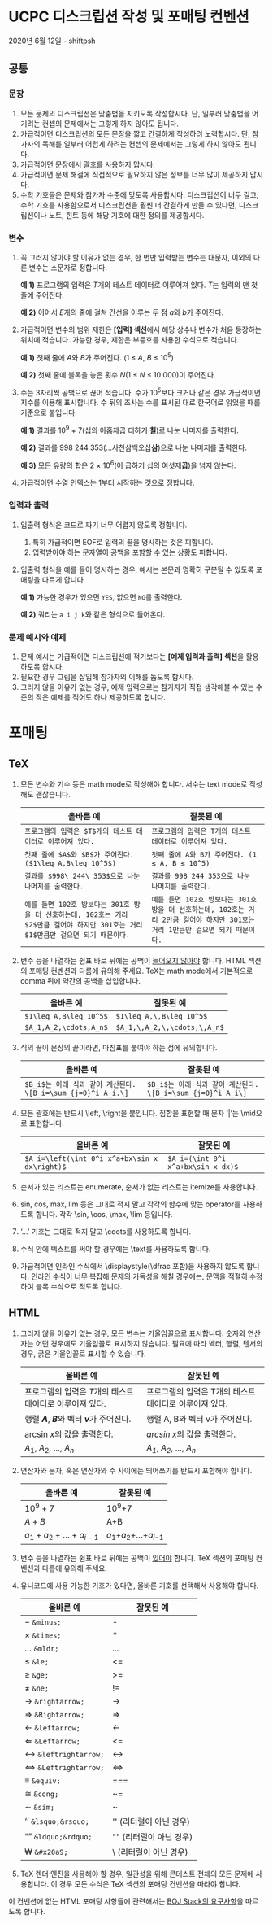 # UCPC 디스크립션 작성 및 포매팅 컨벤션

2020년 6월 12일 - shiftpsh



## 공통

### 문장

1. 모든 문제의 디스크립션은 맞춤법을 지키도록 작성합시다. 단, 일부러 맞춤법을 어기려는 컨셉의 문제에서는 그렇게 하지 않아도 됩니다.
2. 가급적이면 디스크립션의 모든 문장을 짧고 간결하게 작성하려 노력합시다. 단, 참가자의 독해를 일부러 어렵게 하려는 컨셉의 문제에서는 그렇게 하지 않아도 됩니다.
3. 가급적이면 문장에서 괄호를 사용하지 맙시다.
4. 가급적이면 문제 해결에 직접적으로 필요하지 않은 정보를 너무 많이 제공하지 맙시다.
5. 수학 기호들은 문제와 참가자 수준에 맞도록 사용합시다. 디스크립션이 너무 길고, 수학 기호를 사용함으로서 디스크립션을 훨씬 더 간결하게 만들 수 있다면, 디스크립션이나 노트, 힌트 등에 해당 기호에 대한 정의를 제공합시다.



### 변수

1. 꼭 그러지 않아야 할 이유가 없는 경우, 한 번만 입력받는 변수는 대문자, 이외의 다른 변수는 소문자로 정합니다.

   **예 1)** 프로그램의 입력은 *T*개의 테스트 데이터로 이루어져 있다. *T*는 입력의 맨 첫 줄에 주어진다.
   
   **예 2)** 이어서 *E*개의 줄에 걸쳐 간선을 이루는 두 점 *a*와 *b*가 주어진다.
   
2. 가급적이면 변수의 범위 제한은 **[입력] 섹션**에서 해당 상수나 변수가 처음 등장하는 위치에 적습니다. 가능한 경우, 제한은 부등호를 사용한 수식으로 적습니다.

   **예 1)** 첫째 줄에 *A*와 *B*가 주어진다. (1 ≤ *A*, *B* ≤ 10<sup>5</sup>)
   
   **예 2)** 첫째 줄에 블록을 놓은 횟수 *N*(1 ≤ *N* ≤ 10 000)이 주어진다.
   
3. 수는 3자리씩 공백으로 끊어 적습니다. 수가 10<sup>5</sup>보다 크거나 같은 경우 가급적이면 지수를 이용해 표시합니다. 수 뒤의 조사는 수를 표시된 대로 한국어로 읽었을 때를 기준으로 붙입니다.

   **예 1)** 결과를 10<sup>9</sup> + 7(십의 아홉제곱 더하기 **칠**)로 나눈 나머지를 출력한다.
   
   **예 2)** 결과를 998 244 353(...사천삼백오십**삼**)으로 나눈 나머지를 출력한다.
   
   **예 3)** 모든 유량의 합은 2 × 10<sup>6</sup>(이 곱하기 십의 여섯제**곱**)을 넘지 않는다.
   
4. 가급적이면 수열 인덱스는 1부터 시작하는 것으로 정합니다.



### 입력과 출력

1. 입출력 형식은 코드로 짜기 너무 어렵지 않도록 정합니다.
   1. 특히 가급적이면 EOF로 입력의 끝을 명시하는 것은 피합니다.
   2. 입력받아야 하는 문자열이 공백을 포함할 수 있는 상황도 피합니다.
2. 입출력 형식을 예를 들어 명시하는 경우, 예시는 본문과 명확히 구분될 수 있도록 포매팅을 다르게 합니다.

   **예 1)** 가능한 경우가 있으면 `YES`, 없으면 `NO`를 출력한다.
   
   **예 2)** 쿼리는 `a i j k`와 같은 형식으로 들어온다.



### 문제 예시와 예제

1. 문제 예시는 가급적이면 디스크립션에 적기보다는 **[예제 입력과 출력] 섹션**을 활용하도록 합시다.
2. 필요한 경우 그림을 삽입해 참가자의 이해를 돕도록 합시다.
3. 그러지 않을 이유가 없는 경우, 예제 입력으로는 참가자가 직접 생각해볼 수 있는 수준의 작은 예제를 적어도 하나 제공하도록 합니다.



# 포매팅

## TeX

1. 모든 변수와 기수 등은 math mode로 작성해야 합니다. 서수는 text mode로 작성해도 괜찮습니다.

   | 올바른 예                                                    | 잘못된 예                                                    |
   | ------------------------------------------------------------ | ------------------------------------------------------------ |
   | `프로그램의 입력은 $T$개의 테스트 데이터로 이루어져 있다.`   | `프로그램의 입력은 T개의 테스트 데이터로 이루어져 있다.`     |
   | `첫째 줄에 $A$와 $B$가 주어진다. ($1\leq A,B\leq 10^5$)`     | `첫째 줄에 A와 B가 주어진다. (1 ≤ A, B ≤ 10^5)`              |
   | `결과를 $998\ 244\ 353$으로 나눈 나머지를 출력한다.`         | `결과를 998 244 353으로 나눈 나머지를 출력한다.`             |
   | `예를 들면 102호 방보다는 301호 방을 더 선호하는데, 102호는 거리 $2$만큼 걸어야 하지만 301호는 거리 $1$만큼만 걸으면 되기 때문이다.` | `예를 들면 102호 방보다는 301호 방을 더 선호하는데, 102호는 거리 2만큼 걸어야 하지만 301호는 거리 1만큼만 걸으면 되기 때문이다.` |

2. 변수 등을 나열하는 쉼표 바로 뒤에는 공백이 <u>들어오지 않아야</u> 합니다. HTML 섹션의 포매팅 컨벤션과 다름에 유의해 주세요. TeX는 math mode에서 기본적으로 comma 뒤에 약간의 공백을 삽입합니다.

   | 올바른 예              | 잘못된 예                    |
   | ---------------------- | ---------------------------- |
   | `$1\leq A,B\leq 10^5$` | `$1\leq A,\,B\leq 10^5$`     |
   | `$A_1,A_2,\cdots,A_n$` | `$A_1,\,A_2,\,\cdots,\,A_n$` |

3. 식의 끝이 문장의 끝이라면, 마침표를 붙여야 하는 점에 유의합니다.

   | 올바른 예                                                    | 잘못된 예                                                   |
   | ------------------------------------------------------------ | ----------------------------------------------------------- |
   | `$B_i$는 아래 식과 같이 계산된다. \[B_i=\sum_{j=0}^i A_i.\]` | `$B_i$는 아래 식과 같이 계산된다. \[B_i=\sum_{j=0}^i A_i\]` |

4. 모든 괄호에는 반드시 \left, \right을 붙입니다. 집합을 표현할 때 문자 ‘|’는 \mid으로 표현합니다.

   | 올바른 예                                     | 잘못된 예                          |
   | --------------------------------------------- | ---------------------------------- |
   | `$A_i=\left(\int_0^i x^a+bx\sin x dx\right)$` | `$A_i=(\int_0^i x^a+bx\sin x dx)$` |

5. 순서가 있는 리스트는 enumerate, 순서가 없는 리스트는 itemize를 사용합니다.

6. sin, cos, max, lim 등은 그대로 적지 말고 각각의 함수에 맞는 operator를 사용하도록 합니다. 각각 \sin, \cos, \max, \lim 등입니다.

7. ‘...’ 기호는 그대로 적지 말고 \cdots를 사용하도록 합니다.

8. 수식 안에 텍스트를 써야 할 경우에는 \text를 사용하도록 합니다.

9. 가급적이면 인라인 수식에서 \displaystyle(\dfrac 포함)을 사용하지 않도록 합니다. 인라인 수식이 너무 복잡해 문제의 가독성을 해칠 경우에는, 문맥을 적절히 수정하여 블록 수식으로 적도록 합니다.



## HTML

1. 그러지 않을 이유가 없는 경우, 모든 변수는 기울임꼴으로 표시합니다. 숫자와 연산자는 어떤 경우에도 기울임꼴로 표시하지 않습니다. 필요에 따라 벡터, 행렬, 텐서의 경우, 굵은 기울임꼴로 표시할 수 있습니다.

   | 올바른 예                                                | 잘못된 예                                                    |
   | -------------------------------------------------------- | ------------------------------------------------------------ |
   | 프로그램의 입력은 *T*개의 테스트 데이터로 이루어져 있다. | 프로그램의 입력은 T개의 테스트 데이터로 이루어져 있다.       |
   | 행렬 ***A***, ***B***와 벡터 ***v***가 주어진다.         | 행렬 A, B와 벡터 v가 주어진다.                               |
   | arcsin *x*의 값을 출력한다.                              | *arcsin* *x*의 값을 출력한다.                                |
   | *A*<sub>1</sub>, *A*<sub>2</sub>, ..., *A*<sub>*n*</sub> | *A*<sub>*1*</sub>, *A*<sub>*2*</sub>, ..., *A*<sub>*n*</sub> |

2. 연산자와 문자, 혹은 연산자와 수 사이에는 띄어쓰기를 반드시 포함해야 합니다.

   | 올바른 예                                                    | 잘못된 예                                             |
   | ------------------------------------------------------------ | ----------------------------------------------------- |
   | 10<sup>9</sup> + 7                                           | 10<sup>9</sup>+7                                      |
   | *A* + *B*                                                    | A+B                                                   |
   | *a*<sub>1</sub> + *a*<sub>2</sub> + … + *a*<sub>*i* − 1</sub> | *a*<sub>1</sub>+*a*<sub>2</sub>+…+*a*<sub>*i*−1</sub> |

3. 변수 등을 나열하는 쉼표 바로 뒤에는 공백이 <u>있어야</u> 합니다. TeX 섹션의 포매팅 컨벤션과 다름에 유의해 주세요.

4. 유니코드에 사용 가능한 기호가 있다면, 올바른 기호를 선택해서 사용해야 합니다.

   | 올바른 예                           | 잘못된 예               |
   | ----------------------------------- | ----------------------- |
   | &minus; `&minus;`                   | -                       |
   | &times; `&times;`                   | *                       |
   | &mldr; `&mldr;`                     | ...                     |
   | &le; `&le;`                         | &lt;=                   |
   | &ge; `&ge;`                         | &gt;=                   |
   | &ne; `&ne;`                         | !=                      |
   | &rightarrow; `&rightarrow;`         | -&gt;                   |
   | &Rightarrow; `&Rightarrow;`         | =&gt;                   |
   | &leftarrow; `&leftarrow;`           | &lt;-                   |
   | &Leftarrow; `&Leftarrow;`           | &lt;=                   |
   | &leftrightarrow; `&leftrightarrow;` | &lt;-&gt;               |
   | &Leftrightarrow; `&Leftrightarrow;` | &lt;=&gt;               |
   | &equiv; `&equiv;`                   | ===                     |
   | &cong; `&cong;`                     | ~=                      |
   | &sim; `&sim;`                       | ~                       |
   | &lsquo;&rsquo; `&lsquo;&rsquo;`     | '' (리터럴이 아닌 경우) |
   | &ldquo;&rdquo; `&ldquo;&rdquo;`     | "" (리터럴이 아닌 경우) |
   | &#x20a9; `&#x20a9;`                 | \ (리터럴이 아닌 경우)  |

5. TeX 렌더 엔진을 사용해야 할 경우, 일관성을 위해 콘테스트 전체의 모든 문제에 사용합니다. 이 경우 모든 수식은 TeX 섹션의 포매팅 컨벤션을 따라야 합니다.

이 컨벤션에 없는 HTML 포매팅 사항들에 관련해서는 [BOJ Stack의 요구사항](https://stack.acmicpc.net/guide/problem)을 따르도록 합니다.
